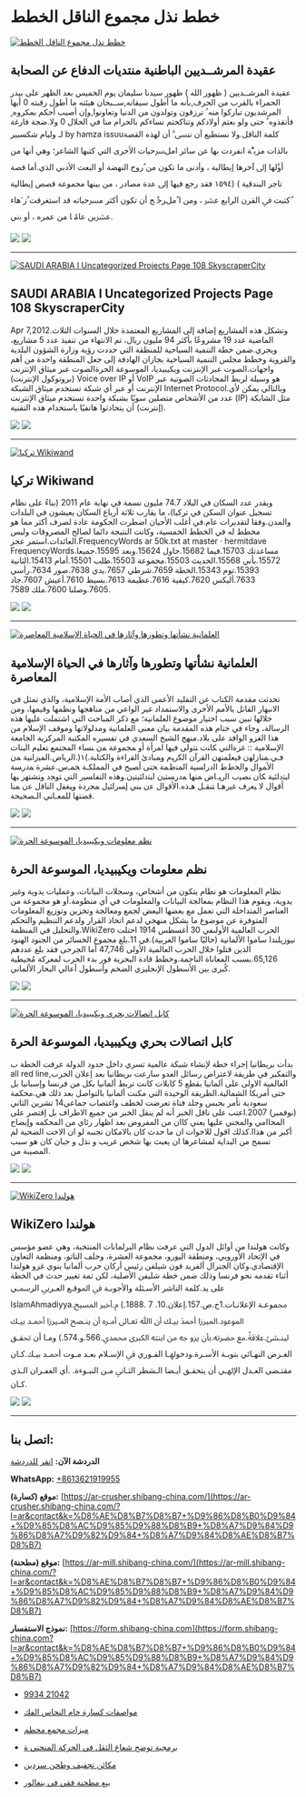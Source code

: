# خطط نذل مجموع الناقل الخطط

<a href="https://swt.shibang-china.com/?l=ar&img&k=%D8%AE%D8%B7%D8%B7+%D9%86%D8%B0%D9%84+%D9%85%D8%AC%D9%85%D9%88%D8%B9+%D8%A7%D9%84%D9%86%D8%A7%D9%82%D9%84+%D8%A7%D9%84%D8%AE%D8%B7%D8%B7" target="_blank">![خطط نذل مجموع الناقل الخطط](http://static.shibang-china.com/all-800x300/250.jpg)</a>

## عقيدة المرشــديين الباطنية منتديات الدفاع عن الصحابة
عقيدة المرشــديين ( ظهور الله ) ظهور سيدنا سليمان يوم الخميس بعد الظهر على بيدر الحمراء بالقرب من الحرف,بأنه ما أطول سيقانه,ســبحان هيئته ما أطول رقبته 0 أيها المرشديون تباركوا منه ُ ترزقون وتولدون من الدنيا وتعاونوا,وإن أصيب أحكم بمكروه ٍ فأنقذوه ُ حتى ولو بعتم أولادكم وتناكحتم نساءكم بالحرام منا في الحلال 0 ولا.ضجة فارغة لـ وليام شكسبير by hamza issuuﻛﻠﻤﺔ اﻟﻨﺎﻗﻞ.وﻻ ﻧﺴﺘﻄﻴﻊ أن ﻧﻨﴗ ﱠ أن ﻟﻬﺬه اﻟﻘﺼﺔ ﺑﺎﻟﺬات ﻣﺰﻳ ًﱠﺔ اﻧﻔﺮدت ﺑﻬﺎ ﻋﻦ ﺳﺎﺋﺮ املﴪﺣﻴﺎت اﻷﺧﺮى اﻟﺘﻲ ﻛﺘﺒﻬﺎ اﻟﺸﺎﻋﺮ؛ وﻫﻲ أﻧﻬﺎ ﻣﻦ أوﱠﻟﻬﺎ إﱃ آﺧﺮﻫﺎ إﻳﻄﺎﻟﻴﺔ ، وأدﻧﻰ ﻣﺎ ﺗﻜﻮن ﻣﻦ ُروح اﻟﻨﻬﻀﺔ أو اﻟﺒﻌﺚ اﻷدﺑﻲ اﻟﺬي.أﻣﺎ ﻗﺼﺔ ﺗﺎﺟﺮ اﻟﺒﻨﺪﻗﻴﺔ ) (١٥٩٤ ﻓﻘﺪ رﺟﻊ ﻓﻴﻬﺎ إﱃ ﻋﺪة ﻣﺼﺎدر ، ﻣﻦ ﺑﻴﻨﻬﺎ ﻣﺠﻤﻮﻋﺔ ﻗﺼﺺ إﻳﻄﺎﻟﻴﺔ ُﻛﺘﺒﺖ ﰲ اﻟﻘﺮن اﻟﺮاﺑﻊ ﻋﴩ ، وﻣﻦ ا ُملﺮﺟﱠ ﺢ أن ﺗﻜﻮن أﻛﺜﺮ ﻣﴪﺣﻴﺎﺗﻪ ﻗﺪ اﺳﺘﻐﺮﻗﺖ ُز َﻫﺎء ﻋﴩﻳﻦ ﻋﺎﻣً ﺎ ﻣﻦ ﻋﻤﺮه ، أو ﺑني.


<a href="https://whatsapp.shibangsoft.com/WhatsApp.php" target="_blank" title="WhatsApp">![](http://static.shibang-china.com/icon/whatsapp.png)</a> <a href="https://swt.shibang-china.com/?l=ar&icon&k=%D8%AE%D8%B7%D8%B7+%D9%86%D8%B0%D9%84+%D9%85%D8%AC%D9%85%D9%88%D8%B9+%D8%A7%D9%84%D9%86%D8%A7%D9%82%D9%84+%D8%A7%D9%84%D8%AE%D8%B7%D8%B7" target="_blank">![](http://static.shibang-china.com/icon/chat-ar.png)</a>

---

<a href="https://swt.shibang-china.com/?l=ar&img&k=%D8%AE%D8%B7%D8%B7+%D9%86%D8%B0%D9%84+%D9%85%D8%AC%D9%85%D9%88%D8%B9+%D8%A7%D9%84%D9%86%D8%A7%D9%82%D9%84+%D8%A7%D9%84%D8%AE%D8%B7%D8%B7" target="_blank">![SAUDI ARABIA l Uncategorized Projects Page 108 SkyscraperCity](http://static.shibang-china.com/all-800x300/534.jpg)</a>

## SAUDI ARABIA l Uncategorized Projects Page 108 SkyscraperCity
Apr 7,2012.وتشكل هذه المشاريع إضافة إلى المشاريع المعتمدة خلال السنوات الثلاث الماضية عدد 19 مشروعًا بأكثر 94 مليون ريال، تم الانتهاء من تنفيذ عدد 5 مشاريع، ويجري.ضمن خطة التنمية السياحية للمنطقة التي حددت رؤية وزارة الشؤون البلدية والقروية وخطط مجلس التنمية السياحية بجازان الهادفة إلى جعل المنطقة واحدة من أهم واجهات.الصوت عبر الإنترنت ويكيبيديا، الموسوعة الحرةالصوت عبر ميثاق الإنترنت (بروتوكول الإنترنت) Voice over IP أو VoIP هو وسيلة لربط المحادثات الصوتية عبر الإنترنت أو عبر أي شبكة تستخدم ميثاق الشبكة Internet Protocol.وبالتالي يمكن لأي عدد من الأشخاص متصلين سويًا بشبكة واحدة تستخدم ميثاق الإنترنت (IP) مثل الشابكة (إنترنت) أن يتحادثوا هاتفيًا باستخدام هذه التقنية.


<a href="https://whatsapp.shibangsoft.com/WhatsApp.php" target="_blank" title="WhatsApp">![](http://static.shibang-china.com/icon/whatsapp.png)</a> <a href="https://swt.shibang-china.com/?l=ar&icon&k=%D8%AE%D8%B7%D8%B7+%D9%86%D8%B0%D9%84+%D9%85%D8%AC%D9%85%D9%88%D8%B9+%D8%A7%D9%84%D9%86%D8%A7%D9%82%D9%84+%D8%A7%D9%84%D8%AE%D8%B7%D8%B7" target="_blank">![](http://static.shibang-china.com/icon/chat-ar.png)</a>

---

<a href="https://swt.shibang-china.com/?l=ar&img&k=%D8%AE%D8%B7%D8%B7+%D9%86%D8%B0%D9%84+%D9%85%D8%AC%D9%85%D9%88%D8%B9+%D8%A7%D9%84%D9%86%D8%A7%D9%82%D9%84+%D8%A7%D9%84%D8%AE%D8%B7%D8%B7" target="_blank">![تركيا Wikiwand](http://static.shibang-china.com/all-800x300/1316.jpg)</a>

## تركيا Wikiwand
ويقدر عدد السكان في البلاد 74.7 مليون نسمة في نهاية عام 2011 (بناءً على نظام تسجيل عنوان السكن في تركيا)، ما يقارب ثلاثة أرباع السكان يعيشون في البلدات والمدن.وفقا لتقديرات عام.في أغلب الأحيان اضطرت الحكومة عادة لصرف أكثر مما هو مخطط له في الخطط الخمسية، وكانت النتيجة دائما لصالح المصروفات وليس العائدات.استمر عجز.FrequencyWords ar 50k.txt at master · hermitdave FrequencyWords.مساعدتك 15703.فيما 15682.حاول 15624.وبعد 15595.جميعا 15572.بأني 15568.الحديث 15503.مجموعة 15503.طلب 15501.أمام 15413.الثانية 15393.توم 15343.الخطة 7659.شرطي 7657.يدي 7638.صور 7634.رأسي 7633.أليكس 7620.كيفية 7616.عظيمة 7613.بسيط 7610.أعيش 7607.جاد 7605.وصلنا 7600.ملك 7589.


<a href="https://whatsapp.shibangsoft.com/WhatsApp.php" target="_blank" title="WhatsApp">![](http://static.shibang-china.com/icon/whatsapp.png)</a> <a href="https://swt.shibang-china.com/?l=ar&icon&k=%D8%AE%D8%B7%D8%B7+%D9%86%D8%B0%D9%84+%D9%85%D8%AC%D9%85%D9%88%D8%B9+%D8%A7%D9%84%D9%86%D8%A7%D9%82%D9%84+%D8%A7%D9%84%D8%AE%D8%B7%D8%B7" target="_blank">![](http://static.shibang-china.com/icon/chat-ar.png)</a>

---

<a href="https://swt.shibang-china.com/?l=ar&img&k=%D8%AE%D8%B7%D8%B7+%D9%86%D8%B0%D9%84+%D9%85%D8%AC%D9%85%D9%88%D8%B9+%D8%A7%D9%84%D9%86%D8%A7%D9%82%D9%84+%D8%A7%D9%84%D8%AE%D8%B7%D8%B7" target="_blank">![العلمانية نشأتها وتطورها وآثارها في الحياة الإسلامية المعاصرة](http://static.shibang-china.com/all-800x300/1012.jpg)</a>

## العلمانية نشأتها وتطورها وآثارها في الحياة الإسلامية المعاصرة
تحدثت مقدمة الكتاب عن التقليد الأعمى الذي أصاب الأمة الإسلامية، والذي تمثل في الانبهار القاتل بالأمم الأخرى والاستمداد غير الواعي من مناهجها ونظمها وقيمها، ومن خلالها تبين سبب اختيار موضوع العلمانية؛ مع ذكر المباحث التي اشتملت عليها هذه الرسالة، وجاء في ختام هذه المقدمة بيان معنى العلمانية ومدلولاتها وموقف الإسلام من هذا الغزو الوافد على بلاد.منهج الشيخ السعدي في تفسيره المكتبة المركزية الجامعة الإسلامية :: غزةﺍﻟﺘﻲ ﻜﺎﻨﺕ ﺘﺘﻭﻟﻰ ﻓﻴﻬﺎ ﺍﻤﺭﺃﺓ ﺃﻭ ﻤﺠﻤﻭﻋﺔ ﻤﻥ ﻨﺴﺎﺀ ﺍﻟﻤﺠﺘﻤﻊ ﺘﻌﻠﻴﻡ ﺍﻟﺒﻨﺎﺕ ﻓـﻲ.ﻤﻨﺎﺯﻟﻬﻥ ﻓﻴﻌﻠﻤﻨﻬﻥ ﺍﻟﻘﺭﺁﻥ ﺍﻟﻜﺭﻴﻡ ﻭﻤﺒﺎﺩﺉ ﺍﻟﻘﺭﺍﺀﺓ ﻭﺍﻟﻜﺘﺎﺒﺔ.)١(.ﺍﻟﺮﻳﺎﺽ.ﺍﻟﻤﻴﺯﺍﻨﻴﺔ ﻤﻥ ﺍﻷﻤﻭﺍل ﻭﺍﻟﺨﻁﻁ ﺍﻟﺩﺭﺍﺴﻴﺔ ﺍﻟﻤﻨﻅﻤﺔ ﺤﺘﻰ ﺃﺼﺒﺢ ﻓﻲ ﺍﻟﻤﻤﻠﻜـﺔ ﺨﻤـﺱ.ﻋﺸﺭﺓ ﻤﺩﺭﺴﺔ ﺍﺒﺘﺩﺍﺌﻴﺔ ﻜﺎﻥ ﻨﺼﻴﺏ ﺍﻟﺭﻴ.ﺎﺽ ﻤﻨﻬﺎ ﻤﺩﺭﺴﺘﻴﻥ ﺍﺒﺘﺩﺍﺌﻴﺘﻴﻥ.ﻭﻫﺫﻩ ﺍﻟﺘﻔﺎﺴﻴﺭ ﺍﻟﺘﻲ ﺘﻭﺠﺩ ﻭﺘﺸﺘﻬﺭ ﺒﻬﺎ ﺃﻗﻭﺍل ﻻ ﻴﻌﺭﻑ ﻏﻴﺭﻫـﺎ ﺘﻨﻘـل ﻫـﺫﻩ.ﺍﻷﻗﻭﺍل ﻋﻥ ﺒﻨﻲ ﺇﺴﺭﺍﺌﻴل ﻤﺠﺭﺩﺓ ﻭﻴﻐﻔل ﺍﻟﻨﺎﻗل ﻋﻥ ﻤﻨﺎ ﻗﻀﺘﻬﺎ ﻟﻠﻤﻌـﺎﻨﻲ ﺍﻟـﺼﺤﻴﺤﺔ.


<a href="https://whatsapp.shibangsoft.com/WhatsApp.php" target="_blank" title="WhatsApp">![](http://static.shibang-china.com/icon/whatsapp.png)</a> <a href="https://swt.shibang-china.com/?l=ar&icon&k=%D8%AE%D8%B7%D8%B7+%D9%86%D8%B0%D9%84+%D9%85%D8%AC%D9%85%D9%88%D8%B9+%D8%A7%D9%84%D9%86%D8%A7%D9%82%D9%84+%D8%A7%D9%84%D8%AE%D8%B7%D8%B7" target="_blank">![](http://static.shibang-china.com/icon/chat-ar.png)</a>

---

<a href="https://swt.shibang-china.com/?l=ar&img&k=%D8%AE%D8%B7%D8%B7+%D9%86%D8%B0%D9%84+%D9%85%D8%AC%D9%85%D9%88%D8%B9+%D8%A7%D9%84%D9%86%D8%A7%D9%82%D9%84+%D8%A7%D9%84%D8%AE%D8%B7%D8%B7" target="_blank">![نظم معلومات ويكيبيديا، الموسوعة الحرة](http://static.shibang-china.com/all-800x300/934.jpg)</a>

## نظم معلومات ويكيبيديا، الموسوعة الحرة
نظام المعلومات هو نظام يتكون من أشخاص، وسجلات البيانات، وعمليات يدوية وغير يدوية، ويقوم هذا النظام بمعالجة البيانات والمعلومات في أي منظومة.أو هو مجموعة من العناصر المتداخلة التي تعمل مع بعضها البعض لجمع ومعالجة وتخزين وتوزيع المعلومات المتوفرة عن موضوع ما بشكل منهجي لدعم اتخاذ القرار ولدعم التنظيم والتحكم والتحليل في المنظمة.WikiZero الحرب العالمية الأولىفي 30 أغسطس 1914 احتلت نيوزيلندا ساموا الألمانية (حاليًا ساموا الغربية).في 11.بلغ مجموع الخسائر من الجنود الهنود الذين قتلوا خلال الحرب العالمية الأولى 47,746 أما الجرحى فقد بلغ عددهم 65,126.بسبب المعاناة الناجمة.وخطط قادة البحرية فور بدء الحرب لمعركة مُحيطية كُبرى بين الأسطول الإنجليزي الضخم وأسطول أعالي البحار الألماني.


<a href="https://whatsapp.shibangsoft.com/WhatsApp.php" target="_blank" title="WhatsApp">![](http://static.shibang-china.com/icon/whatsapp.png)</a> <a href="https://swt.shibang-china.com/?l=ar&icon&k=%D8%AE%D8%B7%D8%B7+%D9%86%D8%B0%D9%84+%D9%85%D8%AC%D9%85%D9%88%D8%B9+%D8%A7%D9%84%D9%86%D8%A7%D9%82%D9%84+%D8%A7%D9%84%D8%AE%D8%B7%D8%B7" target="_blank">![](http://static.shibang-china.com/icon/chat-ar.png)</a>

---

<a href="https://swt.shibang-china.com/?l=ar&img&k=%D8%AE%D8%B7%D8%B7+%D9%86%D8%B0%D9%84+%D9%85%D8%AC%D9%85%D9%88%D8%B9+%D8%A7%D9%84%D9%86%D8%A7%D9%82%D9%84+%D8%A7%D9%84%D8%AE%D8%B7%D8%B7" target="_blank">![كابل اتصالات بحري ويكيبيديا، الموسوعة الحرة](http://static.shibang-china.com/all-800x300/204.jpg)</a>

## كابل اتصالات بحري ويكيبيديا، الموسوعة الحرة
بدأت بريطانيا إجراء خطة لإنشاء شبكة عالمية تسري داخل حدود الدولة عرفت الخطة ب all red line,والتفكير في طريقة لاعتراض رسائل العدو سارعت بريطانيا بعد إعلان الحرب العالمية الاولى على ألمانيا بقطع 5 كابلات كانت تربط ألمانيا بكل من فرنسا وإسبانيا بل حتى أمريكا الشمالية.الطريقة الوحيدة التي مكنت ألمانيا بالتواصل بعد ذلك هي.محكمة سعودية تأمر بحبس وجلد فتاة تعرضت لخطف واغتصاب جماعي14 تشرين الثاني (نوفمبر) 2007.اعتب على ناقل الخبر أنه لم ينقل الخبر من جميع الاطراف بل إقتصر على المحاامي والمجني عليها يعني كاان من المفروض بعد اظهار رئاي من المحكمه وإيضاح أكبر من هذاا.كذلك اقول للاخوات ان ما حدث كان بالامكان تجنبه لو ان الاخت الضحية لم تسمح من البداية لمشاعرها ان يعبث بها شخص غريب و نذل و جبان كان هو سبب المصيبة من.


<a href="https://whatsapp.shibangsoft.com/WhatsApp.php" target="_blank" title="WhatsApp">![](http://static.shibang-china.com/icon/whatsapp.png)</a> <a href="https://swt.shibang-china.com/?l=ar&icon&k=%D8%AE%D8%B7%D8%B7+%D9%86%D8%B0%D9%84+%D9%85%D8%AC%D9%85%D9%88%D8%B9+%D8%A7%D9%84%D9%86%D8%A7%D9%82%D9%84+%D8%A7%D9%84%D8%AE%D8%B7%D8%B7" target="_blank">![](http://static.shibang-china.com/icon/chat-ar.png)</a>

---

<a href="https://swt.shibang-china.com/?l=ar&img&k=%D8%AE%D8%B7%D8%B7+%D9%86%D8%B0%D9%84+%D9%85%D8%AC%D9%85%D9%88%D8%B9+%D8%A7%D9%84%D9%86%D8%A7%D9%82%D9%84+%D8%A7%D9%84%D8%AE%D8%B7%D8%B7" target="_blank">![WikiZero هولندا](http://static.shibang-china.com/all-800x300/1500.jpg)</a>

## WikiZero هولندا
وكانت هولندا من أوائل الدول التي عرفت نظام البرلمانات المنتخبة، وهي عضو مؤسس في الإتحاد الأوروبي، ومنطقة اليورو، مجموعة العشرة، وحلف الناتو، ومنظمة التعاون الإقتصادي.وكان الجنرال ألفريد فون شيلفن رئيس أركان حرب ألمانيا ينوي غزو هولندا أثناء تقدمه نحو فرنسا وذلك ضمن خطة شليفن الأصلية، لكن ثمة تغيير حدث في الخطة على يد.ﻛﻠﻤﺔ اﻟﻨﺎﺷﺮ اﻷﺳـﺌﻠﺔ واﻷﺟﻮﺑـﺔ ﰲ اﳌﻮﻗـﻊ اﻟﻌـﺮﰊ اﻟﺮﲰـﻲ IslamAhmadiyya.ﳎﻤﻮﻋـﺔ اﻹﻋﻼﻧـﺎت.1ج.ص.157.إﻋﻼن.10. 7 .1888.) م.أﺧﱪ اﳌﺴﻴﺢ اﳌﻮﻋﻮد.اﳌﲑزا أﲪﺪَ ﺑﻴـﻚ أن اﷲ ﺗﻌـﺎﱃ أﻣـﺮﻩ أن ﻳﻨـﺼﺢ اﳌـﲑزا أﲪـﺪ ﺑﻴـﻚ ﻟﻴﻨـﺸﺊ.ﻋﻼﻗﺔً.ﻣﻊ ﺣﻀﺮﺗﻪ.ﺑﺄن ﻳﺰو ﺟﻪ ﻣﻦ اﺑﻨﺘﻪ اﻟﻜﱪى ﳏﻤﺪي.566.و.574.) وﻣـﺎ أن ﲢﻘـﻖ اﻟﻐـﺮض اﻟﻨﻬـﺎﺋﻲ ﺑﺘﻮﺑـﺔ اﻷﺳـﺮة.ودﺧﻮﳍِـﺎ اﻟﻔـﻮري ﰲ اﻹﺳـﻼم ﺑﻌـﺪ ﻣـﻮت أﲪـﺪ ﺑﻴـﻚ.ﻛـﺎن ﻣﻘﺘـﻀﻰ اﻟﻌـﺪل اﻹﳍـﻲ أن ﻳﺘﺤﻘـﻖ أﻳـﻀﺎ اﻟـﺸﻄﺮ اﻟﺜـﺎﱐ ﻣـﻦ اﻟﻨﺒـﻮءة. .أي اﻟﻐﻔـﺮان اﻟـﺬي ﻛـﺎن.


<a href="https://whatsapp.shibangsoft.com/WhatsApp.php" target="_blank" title="WhatsApp">![](http://static.shibang-china.com/icon/whatsapp.png)</a> <a href="https://swt.shibang-china.com/?l=ar&icon&k=%D8%AE%D8%B7%D8%B7+%D9%86%D8%B0%D9%84+%D9%85%D8%AC%D9%85%D9%88%D8%B9+%D8%A7%D9%84%D9%86%D8%A7%D9%82%D9%84+%D8%A7%D9%84%D8%AE%D8%B7%D8%B7" target="_blank">![](http://static.shibang-china.com/icon/chat-ar.png)</a>

---
## اتصل بنا:

**الدردشة الآن:** [انقر للدردشة](https://swt.shibang-china.com?l=ar&contact&k=%D8%AE%D8%B7%D8%B7+%D9%86%D8%B0%D9%84+%D9%85%D8%AC%D9%85%D9%88%D8%B9+%D8%A7%D9%84%D9%86%D8%A7%D9%82%D9%84+%D8%A7%D9%84%D8%AE%D8%B7%D8%B7)

**WhatsApp:**  [+8613621919955](https://whatsapp.shibangsoft.com/WhatsApp.php)

**موقع (كسارة):** [https://ar-crusher.shibang-china.com/](https://ar-crusher.shibang-china.com/?l=ar&contact&k=%D8%AE%D8%B7%D8%B7+%D9%86%D8%B0%D9%84+%D9%85%D8%AC%D9%85%D9%88%D8%B9+%D8%A7%D9%84%D9%86%D8%A7%D9%82%D9%84+%D8%A7%D9%84%D8%AE%D8%B7%D8%B7)

**موقع (مطحنة):** [https://ar-mill.shibang-china.com/](https://ar-mill.shibang-china.com/?l=ar&contact&k=%D8%AE%D8%B7%D8%B7+%D9%86%D8%B0%D9%84+%D9%85%D8%AC%D9%85%D9%88%D8%B9+%D8%A7%D9%84%D9%86%D8%A7%D9%82%D9%84+%D8%A7%D9%84%D8%AE%D8%B7%D8%B7)

**نموذج الاستفسار:** [https://form.shibang-china.com](https://form.shibang-china.com?l=ar&contact&k=%D8%AE%D8%B7%D8%B7+%D9%86%D8%B0%D9%84+%D9%85%D8%AC%D9%85%D9%88%D8%B9+%D8%A7%D9%84%D9%86%D8%A7%D9%82%D9%84+%D8%A7%D9%84%D8%AE%D8%B7%D8%B7)

* [9934 21042](../22/9934%2021042.md)

* [مواصفات كسارة خام النحاس الفك](../25/%D9%85%D9%88%D8%A7%D8%B5%D9%81%D8%A7%D8%AA%20%D9%83%D8%B3%D8%A7%D8%B1%D8%A9%20%D8%AE%D8%A7%D9%85%20%D8%A7%D9%84%D9%86%D8%AD%D8%A7%D8%B3%20%D8%A7%D9%84%D9%81%D9%83.md)

* [ميزات مجمع محطم](../25/%D9%85%D9%8A%D8%B2%D8%A7%D8%AA%20%D9%85%D8%AC%D9%85%D8%B9%20%D9%85%D8%AD%D8%B7%D9%85.md)

* [برمجية توضح شعاع الثقل في الحركة المنحني ة](../21/%D8%A8%D8%B1%D9%85%D8%AC%D9%8A%D8%A9%20%D8%AA%D9%88%D8%B6%D8%AD%20%D8%B4%D8%B9%D8%A7%D8%B9%20%D8%A7%D9%84%D8%AB%D9%82%D9%84%20%D9%81%D9%8A%20%D8%A7%D9%84%D8%AD%D8%B1%D9%83%D8%A9%20%D8%A7%D9%84%D9%85%D9%86%D8%AD%D9%86%D9%8A%20%D8%A9.md)

* [مكائن تجفيف وطحن سردين](../21/%D9%85%D9%83%D8%A7%D8%A6%D9%86%20%D8%AA%D8%AC%D9%81%D9%8A%D9%81%20%D9%88%D8%B7%D8%AD%D9%86%20%D8%B3%D8%B1%D8%AF%D9%8A%D9%86.md)

* [بيع مطحنة فقي في بنغالور](../25/%D8%A8%D9%8A%D8%B9%20%D9%85%D8%B7%D8%AD%D9%86%D8%A9%20%D9%81%D9%82%D9%8A%20%D9%81%D9%8A%20%D8%A8%D9%86%D8%BA%D8%A7%D9%84%D9%88%D8%B1.md)